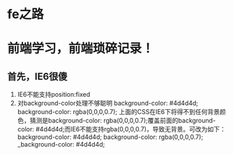 # fe之路 #
前端学习，前端琐碎记录！
================================================

## 首先，IE6很傻 ##
1. IE6不能支持position:fixed
2. 对background-color处理不够聪明
    background-color: #4d4d4d;
    background-color: rgba(0,0,0,0.7);
    上面的CSS在IE6下将得不到任何背景颜色，猜测是background-color: rgba(0,0,0,0.7);覆盖前面的background-color: #4d4d4d;而IE6不能支持rgba(0,0,0,0.7)，导致无背景。可改为如下：
    background-color: #4d4d4d;
    background-color: rgba(0,0,0,0.7);
    _background-color: #4d4d4d;

